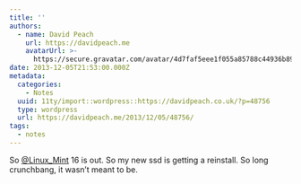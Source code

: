 ```yaml
---
title: ''
authors:
  - name: David Peach
    url: https://davidpeach.me
    avatarUrl: >-
      https://secure.gravatar.com/avatar/4d7faf5eee1f055a85788c44936b8995eaab6dfb004e7854ec747ccb272e91ee?s=96&d=mm&r=g
date: 2013-12-05T21:53:00.000Z
metadata:
  categories:
    - Notes
  uuid: 11ty/import::wordpress::https://davidpeach.co.uk/?p=48756
  type: wordpress
  url: https://davidpeach.me/2013/12/05/48756/
tags:
  - notes
---
```

So [@Linux\_Mint](https://twitter.com/Linux_Mint) 16 is out. So my new ssd is getting a reinstall. So long crunchbang, it wasn’t meant to be.